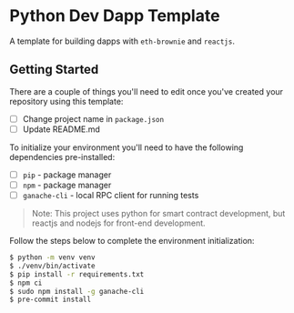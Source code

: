 # Python Dev Dapp Template

A template for building dapps with `eth-brownie` and `reactjs`.

## Getting Started

There are a couple of things you'll need to edit once you've created your repository using this template:

- [ ] Change project name in `package.json`
- [ ] Update README.md

To initialize your environment you'll need to have the following dependencies pre-installed:

- [ ] `pip` - package manager
- [ ] `npm` - package manager
- [ ] `ganache-cli` - local RPC client for running tests

> Note: This project uses python for smart contract development, but reactjs and nodejs for front-end development.

Follow the steps below to complete the environment initialization:

```bash
$ python -m venv venv
$ ./venv/bin/activate
$ pip install -r requirements.txt
$ npm ci
$ sudo npm install -g ganache-cli
$ pre-commit install
```

